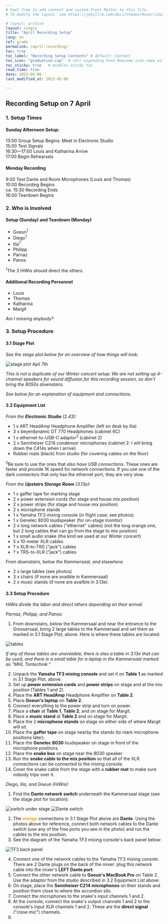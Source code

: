 ```yaml
---
# Feel free to add content and custom Front Matter to this file.
# To modify the layout, see https://jekyllrb.com/docs/themes/#overriding-theme-defaults

# layout: archive   
layout: single   
title: "April Recording Setup"   
lang: en   
ref: grade  
permalink: /april-recording/   
toc: true  
toc_label: "Recording Setup Contents" # default: Content
toc_icon: "graduation-cap"  # corr esponding Font Awesome icon name without the "fa" prefix
toc_sticky: true   # enables sticky toc  
read_time: true  
date: 2023-05-06    
last_modified_at: 2023-05-06  

---
```


## Recording Setup on 7 April     

### 1. Setup Times          

#### Sunday Afternoon Setup:   
13:00 Group Setup Begins: Meet in Electronic Studio   
15:00 Test Signals  
16:30—17:00 Louis and Katharina Arrive   
17:00 Begin Rehearsals  

#### Monday Recording   
9:00 Test Dante and Room Microphones (Louis and Thomas)  
10:00 Recording Begins   
ca. 15:30 Recording Ends  
16:00 Teardown Begins  

### 2. Who is Involved   

#### Setup (Sunday) and Teardown (Monday)   
* Goeun<sup>1</sup>   
* Diego<sup>1</sup>      
* Ilia<sup>1</sup>      
* Philipp  
* Parnaz   
* Panos    

<sup>1</sup>The 3 HiWis should direct the others.     
  
#### Additional Recording Personnel      
* Louis  
* Thomas   
* Katharina   
* Margit   

_Am I missing anybody?_   
   
### 3. Setup Procedure      

#### 3.1 Stage Plot   

_See the stage plot below for an overview of how things will look:_   

<img src="/MHL-Physical-Modeling/assets/images/stage.plot.april.7.v01.png" alt="stage plot Apil 7th">   

_This is not a duplicate of our Winter concert setup: We are not setting up 4-channel speakers for sound diffusion for this recording session, so don't bring the 8050s downstairs._   

_See below for an explanation of equipment and connections._    

#### 3.2 Equipment List      

_From the **Electronic Studio** (2.43):_   
* 1 x ART HeadAmp Headphone Amplifier (left on desk by Ilia)    
* 3 x beyerdynamic DT 770 Headphones (cabinet 6C)    
* 1 x ethernet-to-USB-C adaptor<sup>2</sup> (cabinet 2)   
* 2 x Sennheiser C214 condensor microphones (cabinet 2: I will bring down the C414s when I arrive)  
* Rubber mats (black) from studio (for covering cables on the floor)  

<sup>2</sup>Be sure to use the ones that _also have USB connections_. These ones are faster and provide 1K speed for network connections. If you use one of the dark connectors that only has the ethernet port, they are very slow.   

_From the **Upstairs Storage Room** (3.13e):_   
* 1 x gaffer tape for marking stage   
* 2 x power extension cords (for stage and house mix position)  
* 2 x power strips (for stage and house mix position)  
* 2 x microphone stands  
* 1 x Yamaha TF3 mixing console (in flight case; see photos)   
* 1 x Genelec 8030 loudspeaker (for on-stage monitor)  
* 2 x long network cables ("ethernet" cables) (not the long orange one, but 2 long cables that can go from the stage to mix position)   
* 1 x small audio snake (the kind we used at our Winter concert)   
* 5 x 10-meter XLR cables   
* ? x XLR-to-TRS ("jack") cables   
* ? x TRS-to-XLR ("jack") cables   

_From downstairs, below the Kammersaal, and elsewhere:_   
* 2 x large tables (see photos)   
* 3 x chairs (if none are availble in Kammersaal)   
* 2 x music stands (if none are availble in 3.13e)    

#### 3.3 Setup Procedure   

_HiWis divide the labor and direct others depending on their arrival._    

_Parnaz, Philipp, and Panos:_    

1. From downstairs, below the Kammersaal and near the entrance to the Grossersaal, bring 2 large tables to the Kammersaal and set them as marked in 3.1 Stage Plot, above. Here is where these tables are located: 

<img src="/MHL-Physical-Modeling/assets/images/tables.downstairs.jpg" alt="tables">   

_If any of these tables are unavaiable, there is also a table in 3.13e that can be used, and there is a small table for a laptop in the Kammersaal marked as "MHL Tontechnik."_   

2. Unpack the **Yamaha TF3 mixing console** and set it on **Table 1** as marked in 3.1 Stage Plot, above.  
3. Set up **power extension cords** and **power strips** on stage and at the mix position (Tables 1 and 2).   
4. Place the **ART HeadAmp** Headphone Amplifier on **Table 2**.  
5. Place **Goeun's laptop** on **Table 2**.  
6. Connect everything to the power strip and turn on power.  
7. Place a **chair** at **Table 1**, **Table 2**, and on stage for Margit.  
8. Place a **music stand** at **Table 2** and on stage for Margit.   
9. Place the 2 **microphone stands** on stage on either side of where Margit will sit.  
10. Place the **gaffer tape** on stage nearby the stands (to mark microphone positions later).
11. Place the **Genelec 8030** loudspeaker on stage in front of the microphone positions.   
12. Place the **snake box** on stage near the 8030 speaker.  
13. Run the **snake cable to the mix position** so that all of the XLR connections can be connected to the mixing console.   
14. Cover the snake cable from the stage with a **rubber mat** to make sure nobody trips over it.  

_Diego, Ilia, and Goeun (HiWis):_   

1. Find the **Dante network switch** underneath the Kammersaal stage (see the stage plot for location):   

<img src="/MHL-Physical-Modeling/assets/images/network.switch.in.KS.jpg" alt="switch under stage">   

<img src="/MHL-Physical-Modeling/assets/images/network.dante.swtich.KS.jpg" alt="Dante switch">   

2. The <span style="color: orange;">**orange**</span> connections in 3.1 Stage Plot above are **Dante**. Using the photos above for reference, connect both network cables to the Dante switch (use any of the free ports you see in the photo) and run the cables to the mix position.   
3. See the diagram of the Yamaha TF3 mixing console's back panel below:  

<img src="/MHL-Physical-Modeling/assets/images/TF3.back.panel.png" alt="TF3 back panel">   

4. Connect one of the network cables to the Yamaha TF3 mixing console. There are 2 Dante plugs on the back of the mixer: plug this network cable into the mixer's **LEFT Dante port**.   
5. Connect the other network cable to **Goeun's MacBook Pro** on Table 2. Use the adaptor from the studio described in 3.2 Equipment List above.   
6. On stage, place the **Sennheiser C214 microphones** on their stands and position them close to where the accordion sits.  
7. Connect the microphones to the snake's input channels 1 and 2.  
8. At the console, connect the snake's output channels 1 and 2 to the console's input XLR channels 1 and 2. These are the **direct signal** ("close mic") channels.   
9. 





